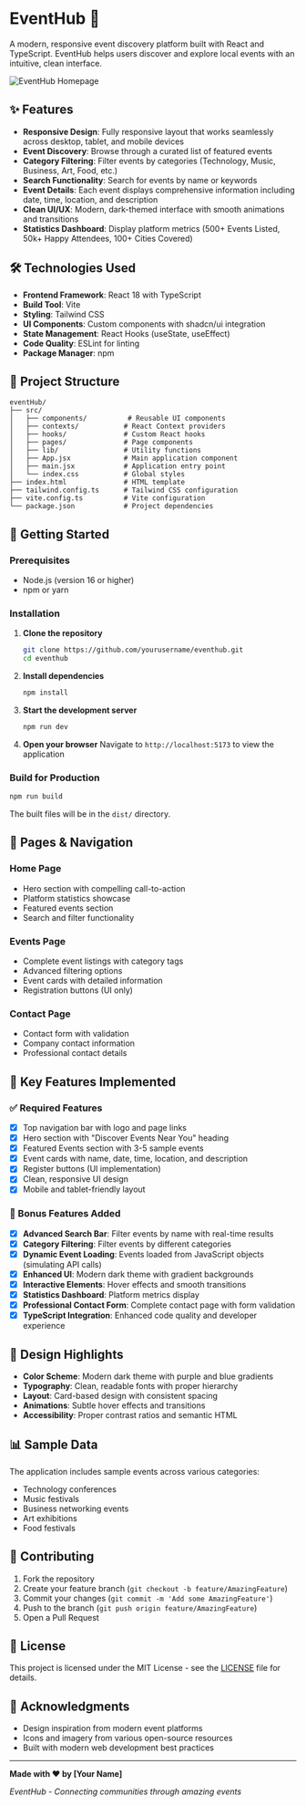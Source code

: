 # EventHub 🎉

A modern, responsive event discovery platform built with React and TypeScript. EventHub helps users discover and explore local events with an intuitive, clean interface.

![EventHub Homepage](https://via.placeholder.com/1200x600/1a1a2e/ffffff?text=EventHub+Homepage)

## ✨ Features

- **Responsive Design**: Fully responsive layout that works seamlessly across desktop, tablet, and mobile devices
- **Event Discovery**: Browse through a curated list of featured events
- **Category Filtering**: Filter events by categories (Technology, Music, Business, Art, Food, etc.)
- **Search Functionality**: Search for events by name or keywords
- **Event Details**: Each event displays comprehensive information including date, time, location, and description
- **Clean UI/UX**: Modern, dark-themed interface with smooth animations and transitions
- **Statistics Dashboard**: Display platform metrics (500+ Events Listed, 50k+ Happy Attendees, 100+ Cities Covered)

## 🛠️ Technologies Used

- **Frontend Framework**: React 18 with TypeScript
- **Build Tool**: Vite
- **Styling**: Tailwind CSS
- **UI Components**: Custom components with shadcn/ui integration
- **State Management**: React Hooks (useState, useEffect)
- **Code Quality**: ESLint for linting
- **Package Manager**: npm

## 📁 Project Structure

```
eventHub/
├── src/
│   ├── components/          # Reusable UI components
│   ├── contexts/           # React Context providers
│   ├── hooks/              # Custom React hooks
│   ├── pages/              # Page components
│   ├── lib/                # Utility functions
│   ├── App.jsx             # Main application component
│   ├── main.jsx            # Application entry point
│   └── index.css           # Global styles
├── index.html              # HTML template
├── tailwind.config.ts      # Tailwind CSS configuration
├── vite.config.ts          # Vite configuration
└── package.json            # Project dependencies
```

## 🚀 Getting Started

### Prerequisites

- Node.js (version 16 or higher)
- npm or yarn

### Installation

1. **Clone the repository**
   ```bash
   git clone https://github.com/yourusername/eventhub.git
   cd eventhub
   ```

2. **Install dependencies**
   ```bash
   npm install
   ```

3. **Start the development server**
   ```bash
   npm run dev
   ```

4. **Open your browser**
   Navigate to `http://localhost:5173` to view the application

### Build for Production

```bash
npm run build
```

The built files will be in the `dist/` directory.

## 📱 Pages & Navigation

### Home Page
- Hero section with compelling call-to-action
- Platform statistics showcase
- Featured events section
- Search and filter functionality

### Events Page
- Complete event listings with category tags
- Advanced filtering options
- Event cards with detailed information
- Registration buttons (UI only)

### Contact Page
- Contact form with validation
- Company contact information
- Professional contact details

## 🎯 Key Features Implemented

### ✅ Required Features
- [x] Top navigation bar with logo and page links
- [x] Hero section with "Discover Events Near You" heading
- [x] Featured Events section with 3-5 sample events
- [x] Event cards with name, date, time, location, and description
- [x] Register buttons (UI implementation)
- [x] Clean, responsive UI design
- [x] Mobile and tablet-friendly layout

### 🌟 Bonus Features Added
- [x] **Advanced Search Bar**: Filter events by name with real-time results
- [x] **Category Filtering**: Filter events by different categories
- [x] **Dynamic Event Loading**: Events loaded from JavaScript objects (simulating API calls)
- [x] **Enhanced UI**: Modern dark theme with gradient backgrounds
- [x] **Interactive Elements**: Hover effects and smooth transitions
- [x] **Statistics Dashboard**: Platform metrics display
- [x] **Professional Contact Form**: Complete contact page with form validation
- [x] **TypeScript Integration**: Enhanced code quality and developer experience

## 🎨 Design Highlights

- **Color Scheme**: Modern dark theme with purple and blue gradients
- **Typography**: Clean, readable fonts with proper hierarchy
- **Layout**: Card-based design with consistent spacing
- **Animations**: Subtle hover effects and transitions
- **Accessibility**: Proper contrast ratios and semantic HTML

## 📊 Sample Data

The application includes sample events across various categories:
- Technology conferences
- Music festivals
- Business networking events
- Art exhibitions
- Food festivals

## 🤝 Contributing

1. Fork the repository
2. Create your feature branch (`git checkout -b feature/AmazingFeature`)
3. Commit your changes (`git commit -m 'Add some AmazingFeature'`)
4. Push to the branch (`git push origin feature/AmazingFeature`)
5. Open a Pull Request

## 📄 License

This project is licensed under the MIT License - see the [LICENSE](LICENSE) file for details.

## 🙏 Acknowledgments

- Design inspiration from modern event platforms
- Icons and imagery from various open-source resources
- Built with modern web development best practices

---

**Made with ❤️ by [Your Name]**

*EventHub - Connecting communities through amazing events*
